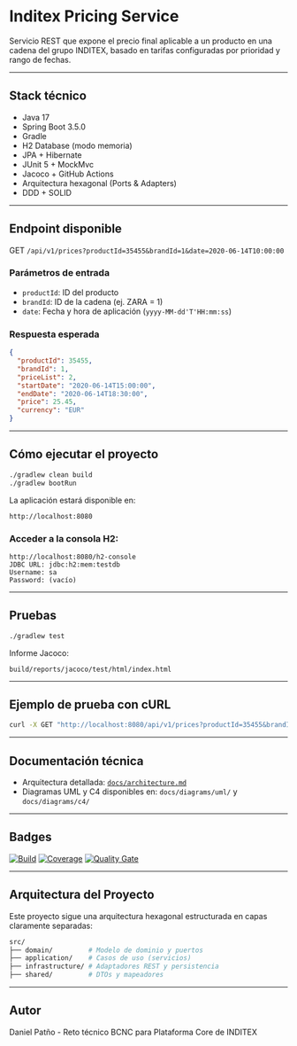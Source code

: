 # Inditex Pricing Service

Servicio REST que expone el precio final aplicable a un producto en una cadena del grupo INDITEX, basado en tarifas configuradas por prioridad y rango de fechas.

---

## Stack técnico

* Java 17
* Spring Boot 3.5.0
* Gradle
* H2 Database (modo memoria)
* JPA + Hibernate
* JUnit 5 + MockMvc
* Jacoco + GitHub Actions
* Arquitectura hexagonal (Ports & Adapters)
* DDD + SOLID

---

## Endpoint disponible

GET `/api/v1/prices?productId=35455&brandId=1&date=2020-06-14T10:00:00`

### Parámetros de entrada

* `productId`: ID del producto
* `brandId`: ID de la cadena (ej. ZARA = 1)
* `date`: Fecha y hora de aplicación (`yyyy-MM-dd'T'HH:mm:ss`)

### Respuesta esperada

```json
{
  "productId": 35455,
  "brandId": 1,
  "priceList": 2,
  "startDate": "2020-06-14T15:00:00",
  "endDate": "2020-06-14T18:30:00",
  "price": 25.45,
  "currency": "EUR"
}
```

---

## Cómo ejecutar el proyecto

```bash
./gradlew clean build
./gradlew bootRun
```

La aplicación estará disponible en:

```
http://localhost:8080
```

### Acceder a la consola H2:

```
http://localhost:8080/h2-console
JDBC URL: jdbc:h2:mem:testdb
Username: sa
Password: (vacío)
```

---

## Pruebas

```bash
./gradlew test
```

Informe Jacoco:

```
build/reports/jacoco/test/html/index.html
```

---

## Ejemplo de prueba con cURL

```bash
curl -X GET "http://localhost:8080/api/v1/prices?productId=35455&brandId=1&date=2020-06-14T16:00:00" -H "accept: application/json"
```

---

## Documentación técnica

* Arquitectura detallada: [`docs/architecture.md`](./docs/architecture.md)
* Diagramas UML y C4 disponibles en: `docs/diagrams/uml/` y `docs/diagrams/c4/`

---

## Badges

[![Build](https://github.com/danpv95/inditex-pricing-service/actions/workflows/ci-gradle.yml/badge.svg)](https://github.com/danpv95/inditex-pricing-service/actions)
[![Coverage](https://sonarcloud.io/api/project_badges/measure?project=bcnc_inditex-pricing-service\&metric=coverage)](https://sonarcloud.io/summary/new_code?id=bcnc_inditex-pricing-service)
[![Quality Gate](https://sonarcloud.io/api/project_badges/quality_gate?project=bcnc_inditex-pricing-service)](https://sonarcloud.io/summary/new_code?id=bcnc_inditex-pricing-service)

---

## Arquitectura del Proyecto

Este proyecto sigue una arquitectura hexagonal estructurada en capas claramente separadas:

```bash
src/
├── domain/         # Modelo de dominio y puertos
├── application/    # Casos de uso (servicios)
├── infrastructure/ # Adaptadores REST y persistencia
├── shared/         # DTOs y mapeadores
```

---

## Autor

Daniel Patño - Reto técnico BCNC para Plataforma Core de INDITEX
